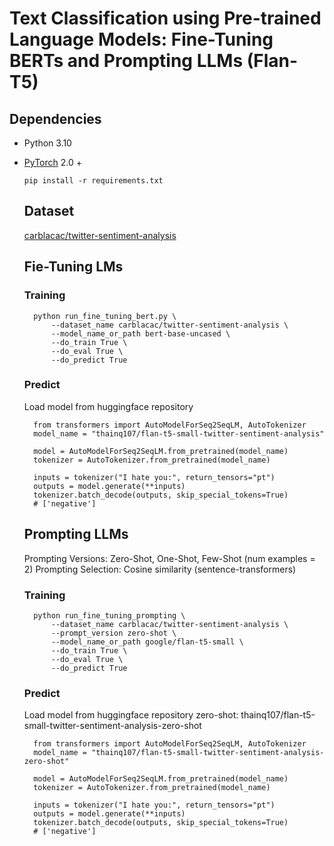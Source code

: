 # Text Classification using Pre-trained Language Models: Fine-Tuning BERTs and Prompting LLMs (Flan-T5)

## Dependencies
- Python 3.10
- [PyTorch](https://github.com/pytorch/pytorch) 2.0 +
  ```
  pip install -r requirements.txt
  ```
  ## Dataset
  [carblacac/twitter-sentiment-analysis](https://huggingface.co/datasets/carblacac/twitter-sentiment-analysis)

  ## Fie-Tuning LMs
  ### Training
  ```
    python run_fine_tuning_bert.py \
        --dataset_name carblacac/twitter-sentiment-analysis \
        --model_name_or_path bert-base-uncased \
        --do_train True \
        --do_eval True \
        --do_predict True
  ```

  ### Predict
  Load model from huggingface repository
  ```
    from transformers import AutoModelForSeq2SeqLM, AutoTokenizer
    model_name = "thainq107/flan-t5-small-twitter-sentiment-analysis"

    model = AutoModelForSeq2SeqLM.from_pretrained(model_name)
    tokenizer = AutoTokenizer.from_pretrained(model_name)

    inputs = tokenizer("I hate you:", return_tensors="pt")
    outputs = model.generate(**inputs)
    tokenizer.batch_decode(outputs, skip_special_tokens=True)
    # ['negative']
  ```
  ## Prompting LLMs
  Prompting Versions: Zero-Shot, One-Shot, Few-Shot (num examples = 2)
  Prompting Selection: Cosine similarity (sentence-transformers)

  ### Training
  ```
    python run_fine_tuning_prompting \
        --dataset_name carblacac/twitter-sentiment-analysis \
        --prompt_version zero-shot \
        --model_name_or_path google/flan-t5-small \
        --do_train True \
        --do_eval True \
        --do_predict True
  ```

  ### Predict
  Load model from huggingface repository
  zero-shot: thainq107/flan-t5-small-twitter-sentiment-analysis-zero-shot
  ```
    from transformers import AutoModelForSeq2SeqLM, AutoTokenizer
    model_name = "thainq107/flan-t5-small-twitter-sentiment-analysis-zero-shot"

    model = AutoModelForSeq2SeqLM.from_pretrained(model_name)
    tokenizer = AutoTokenizer.from_pretrained(model_name)

    inputs = tokenizer("I hate you:", return_tensors="pt")
    outputs = model.generate(**inputs)
    tokenizer.batch_decode(outputs, skip_special_tokens=True)
    # ['negative']
  ```
